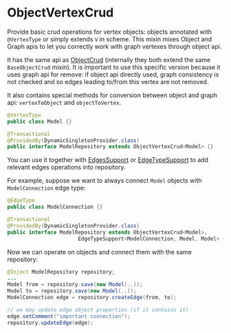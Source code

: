 # ObjectVertexCrud

Provide basic crud operations for vertex objects: objects annotated with `@VertexType` or simply extends `V` in scheme. This mixin mixes Object and Graph apis to let you correctly work with graph vertexes through object api.

It has the same api as [ObjectCrud](objcrud.md) (internally they both extend the same `BaseObjectCrud` mixin). It is important to use this specific version because it uses graph api for remove: if object api directly used, graph consistency is not checked and so edges leading to/from this vertex are not removed.  

It also contains special methods for conversion between object and graph api: `vertexToObject` and `objectToVertex`.

```java
@VertexType
public class Model {}

@Transactional
@ProvidedBy(DynamicSingletonProvider.class)
public interface ModelRepository extends ObjectVertexCrud<Model> {}
``` 

You can use it together with [EdgesSupport](edges.md) or [EdgeTypeSupport](edgetype.md) to add relevant edges operations into repository.

For example, suppose we want to always connect `Model` objects with `ModelConnection` edge type:

```java
@EdgeType
public class ModelConnection {}

@Transactional
@ProvidedBy(DynamicSingletonProvider.class)
public interface ModelRepository extends ObjectVertexCrud<Model>, 
                       EdgeTypeSupport<ModelConnection, Model, Model> {}
``` 

Now we can operate on objects and connect them with the same repository:

```java
@Inject ModelRepository repository;
...
Model from = repository.save(new Model(..));
Model to = repository.save(new Model(..));
ModelConnection edge = repository.createEdge(from, to);

// we may update edge object properties (if it contains it)
edge.setComment("important connection");
repository.updateEdge(edge);
``` 